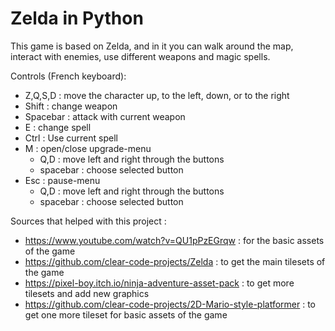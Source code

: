 ﻿# Zelda in Python 

This game is based on Zelda, and in it you can walk around the map, interact with enemies, use different weapons and magic spells.


Controls (French keyboard): 
- Z,Q,S,D : move the character up, to the left, down, or to the right
- Shift : change weapon
- Spacebar : attack with current weapon
- E : change spell
- Ctrl : Use current spell
- M : open/close upgrade-menu
   - Q,D : move left and right through the buttons
   - spacebar : choose selected button
- Esc : pause-menu
   - Q,D : move left and right through the buttons
   - spacebar : choose selected button


Sources that helped with this project :

- https://www.youtube.com/watch?v=QU1pPzEGrqw
  : for the basic assets of the game
- https://github.com/clear-code-projects/Zelda
  : to get the main tilesets of the game
- https://pixel-boy.itch.io/ninja-adventure-asset-pack
  : to get more tilesets and add new graphics
- https://github.com/clear-code-projects/2D-Mario-style-platformer
  : to get one more tileset for basic assets of the game
